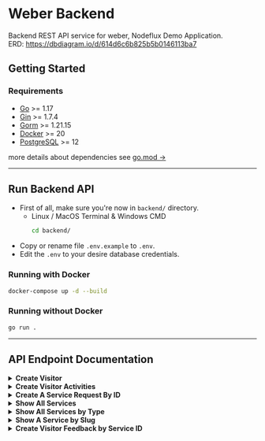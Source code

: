 # Weber Backend

Backend REST API service for weber, Nodeflux Demo Application.  
ERD: https://dbdiagram.io/d/614d6c6b825b5b0146113ba7

## Getting Started

### Requirements

- [Go](https://golang.org/doc/install) >= 1.17
- [Gin](https://github.com/gin-gonic/gin) >= 1.7.4
- [Gorm](https://gorm.io/index.html) >= 1.21.15
- [Docker](https://docs.docker.com/get-docker/) >= 20
- [PostgreSQL](https://www.postgresql.org/download/) >= 12

more details about dependencies see [go.mod &rarr;](https://github.com/nodefluxio/weber/blob/main/backend/go.mod)

---

## Run Backend API

- First of all, make sure you're now in `backend/` directory.
  - Linux / MacOS Terminal & Windows CMD
    ```sh
    cd backend/
    ```
- Copy or rename file `.env.example` to `.env`.
- Edit the `.env` to your desire database credentials.

### Running with Docker

```sh
docker-compose up -d --build
```

### Running without Docker

```sh
go run .
```

---

## API Endpoint Documentation

<details>
<summary><b>Create Visitor</b></summary>
Create a visitor and generate the session id.

- **URL**

  `/visitors`

- **Method**

  `POST`

- **Request Payload**

```json
{
  "full_name": "Lazuardy Khatulistiwa",
  "email": "lazuardy@nodeflux.io",
  "company": "Nodeflux",
  "job_title": "Software Engineer",
  "industry": "Computer Vision"
}
```

- **Request Payload Data Type Attributes**

```json
{
  "full_name": string,
  "email": string,
  "company": string,
  "job_title": string,
  "industry": string
}
```

- **Sample Success Response**

  **Code**: 200 OK

```json
{
  "data": [
    {
      "max_age": 86400,
      "session_id": "6a099599-cabf-4b99-bba6-bc37326dcd00"
    }
  ],
  "message": "Data has been processed successfully",
  "ok": true
}
```

- **Response Data Type Attributes**

```json
{
  "data": [
    {
      "max_age": int,
      "session_id": string
    }
  ],
  "message": string,
  "ok": boolean
}
```

- **Sample Error Response**

  **Code**: 400 Bad Request

```json
{
  "message": "job_title must be at least 2 characters in length",
  "ok": false
}
```

OR

```json
{
  "message": "email is invalid",
  "ok": false
}
```

</details>

<details>
<summary><b>Create Visitor Activities</b></summary>
Create a visitor activity.

- **URL**

  `/activities`

- **Method**

  `POST`

- **Request Payload**

```json
{
  "service_id": 1,
  "session_id": "ecec7960-5fd0-43eb-8794-11d1e9ac00a1",
  "completeness": 80
}
```

- **Request Payload Data Type Attributes**

```json
{
  "service_id": int,
  "session_id": string,
  "completeness": int,
}
```

- **Sample Success Response**

  **Code**: 200 OK

```json
{
  "message": "Data has been processed successfully",
  "ok": true
}
```

- **Response Data Type Attributes**

```json
{
  "message": string,
  "ok": boolean
}
```

- **Sample Error Response**

  **Code**: 401 Unauthorized

```json
{
  "message": "Session ID is not valid",
  "ok": false
}
```

OR

```json
{
  "message": "Session ID has expired",
  "ok": false
}
```

</details>

<details>
<summary><b>Create A Service Request By ID</b></summary>
Create a service request by id and create a new visitor_activites record.

- **URL**

  `/services/:id`

- **Method**

  `POST`

- **URL Param**

  **Required**

  `id` type `integer`

- **Request Payload**

```json
{
  "analytic_name": "ocr-ktp",
  "session_id": "5ded0fec-beba-4e47-9cd0-705375b582c6",
  "data": {
    "additional_params": {},
    "images": ["data:image/jpeg;base64,/9j/4AAQSkZJRgABAQAAAQABAAD/"]
  }
}
```

Note: `analytic_name` only be required on analytics that are part of the solution service, so it can be omitted when requesting an independent analytics service.

- **Request Payload Data Type Attributes**

```json
{
   "analytic_name" : string,
   "session_id": string,
   "data": object {
       "additional_params": object,
       "images": string array
   }
}

```

- **Sample Success Response**

  **Code**: 200 OK

```json
{
  "message": "Service demo request success", // message from weber backend
  "ok": true, // ok from weber backend
  "service_data": {
    "job": {
      "result": {
        "analytic_type": "FACE_RECOGNITION",
        "result": [
          {
            "face_recognition": [
              {
                "candidates": [
                  {
                    "confidence": 1,
                    "face_id": "88364589938376705",
                    "variation": "17614081020751468384"
                  }
                ]
              }
            ]
          }
        ],
        "status": "success"
      }
    },
    "message": "Face Recognition Success", // message from service response
    "ok": true // ok from service response
  }
}
```

- **Data Type Attributes**

```json
{
    "message": string,
    "ok": boolean,
    "service_data": object // json data from service response
}
```

- **Sample Error Response**

  **Code**: 401 Unauthorized

```json
{
  "message": "Session ID is not valid",
  "ok": false
}
```

OR

```json
{
  "message": "Session ID has expired",
  "ok": false
}
```

**Code**: 400 Bad Request

```json
{
  "message": "Expected an integer value from argument 'id'",
  "ok": false
}
```

</details>

<details>
<summary><b>Show All Services</b></summary>
Return json data about all Services.

- **URL**

  `/services`

- **Method**

  `GET`

- **Sample Success Response**

  **Code**: 200 OK

```json
{
  "data": [
    {
      "id": 1,
      "type": "analytic",
      "slug": "ocr-ktp",
      "name": "Optical Character Recognition KTP",
      "short_description": "OCR KTP Description",
      "long_description": "OCR KTP Looonng Descriptiooonnn",
      "special_instruction": "Special Instruction for OCR KTP",
      "thumbnail": "ocr-ktp.png",
      "created_at": "2021-10-28T21:44:57.828988+07:00",
      "updated_at": "2021-10-28T21:44:57.828988+07:00"
    },
    {
      "id": 2,
      "type": "solution",
      "slug": "ekyc",
      "name": "Electronic Know Your Customer",
      "short_description": "Electronic Know Your Customer Description",
      "long_description": "Electronic Know Your Customer Looonng Descriptiooonnn",
      "special_instruction": "Special Instruction for LPR",
      "thumbnail": "ekyc.png",
      "created_at": "2021-10-28T21:44:57.828992+07:00",
      "updated_at": "2021-10-28T21:44:57.828992+07:00"
    },
    {
      "id": 3,
      "type": "innovation",
      "slug": "rotten-fruit",
      "name": "Rotten Fruit Detection",
      "short_description": "Rotten Fruit Detection Description",
      "long_description": "Rotten Fruit Detection Looonng Descriptiooonnn",
      "special_instruction": "Special Instruction for Face Match with Enrollment",
      "thumbnail": "rotten-fruit.png",
      "created_at": "2021-10-28T21:44:57.828992+07:00",
      "updated_at": "2021-10-28T21:44:57.828992+07:00"
    }
  ],
  "message": "Get all services success",
  "ok": true
}
```

- **Data Type Attributes**

```json
{
    "data": [
        {
            "id": integer,
            "type": string,
            "slug": string,
            "name": string,
            "short_description": string,
            "long_description": string,
            "special_instruction": string,
            "thumbnail": string,
            "created_at": string,
            "updated_at": string
        }
    ],
    "message": string,
    "ok": boolean
}
```

</details>

<details>
<summary><b>Show All Services by Type</b></summary>
Return json data about all Services by type.

- **URL**

  `/services?type=`

- **Method**

  `GET`

- **URL Param**

  **Required**

  `?type=analytic`

  `?type=solution`

  `?type=innovation`

- **Sample Success Response**

  **Code**: 200 OK

```json
{
  "data": [
    {
      "id": 1,
      "type": "analytic",
      "slug": "face-recognition",
      "name": "Face Recognition",
      "short_description": "Face Recoginition Description",
      "long_description": "Face Recoginition Descriptiooooooooooonnnnnnnnnnnnnn",
      "special_instruction": "Special Instruction for Face Recognition",
      "thumbnail": "face-recognition.jpeg",
      "created_at": "2021-10-07T13:36:26.892822+07:00",
      "updated_at": "2021-10-07T13:36:26.892822+07:00"
    }
  ],
  "message": "Get all analytics service success",
  "ok": true
}
```

- **Data Type Attributes**

```json
{
    "data": [
        {
            "id": integer,
            "type": string,
            "slug": string,
            "name": string,
            "short_description": string,
            "long_description": string,
            "special_instruction": string,
            "thumbnail": string,
            "created_at": string,
            "updated_at": string
        }
    ],
    "message": string,
    "ok": boolean
}
```

- **Sample Error Response**

  **Code**: 400 Bad Request

```json
{
  "message": "Value of argument '?type=' is not valid",
  "ok": false
}
```

</details>

<details>
<summary><b>Show A Service by Slug</b></summary>
Return json data about a Service by slug.

- **URL**

  `/services/:slug`

- **Method**

  `GET`

- **URL Param**

  **Required**

  `slug` type `string`

- **Sample Success Response**

  **Code**: 200 OK

```json
{
  "data": {
    "id": 6,
    "type": "innovation",
    "slug": "car-damage",
    "name": "Car Damage Detection",
    "short_description": "Car Damage Detection Description",
    "long_description": "Car Damage Detection Descriptiooooooooooonnnnnnnnnnnnnn",
    "special_instruction": "Special Instruction for Car Damage Detection",
    "thumbnail": "car-damage.jpeg",
    "created_at": "2021-10-08T23:13:28.755551+07:00",
    "updated_at": "2021-10-08T23:13:28.755551+07:00"
  },
  "message": "Get service by slug=car-damage success",
  "ok": true
}
```

- **Data Type Attributes**

```json
{
    "data": [
        {
            "id": integer,
            "type": string,
            "slug": string,
            "name": string,
            "short_description": string,
            "long_description": string,
            "special_instruction": string,
            "thumbnail": string,
            "created_at": string,
            "updated_at": string
        }
    ],
    "message": string,
    "ok": boolean
}
```

- **Sample Error Response**

  **Code**: 404 Not Found

```json
{
  "message": "Service not found",
  "ok": false
}
```

</details>

<details>
<summary><b>Create Visitor Feedback by Service ID</b></summary>

- **URL**

  `/feedback/:service_id`

- **Method**

  `POST`

- **URL Param**

  **Required**

  `service_id` type `integer`

- **Request Payload**

Note: attribute `comment` is required when rating less than equal 3, when rating is 4 or 5 the `comment` become optional.

```json
{
  "session_id": "12827c26-2052-4b6b-aa9a-e85a0eca6a34",
  "rating": 3,
  "comment": "This feauture need some improvement"
}
```

```json
{
  "session_id": "12827c26-2052-4b6b-aa9a-e85a0eca6a34",
  "rating": 5,
  "comment": ""
}
```

- **Request Payload Data Type Attributes**

```json
{
   "session_id": string,
   "rating": integer,
   "comment": string
}

```

- **Sample Success Response**

  **Code**: 200 OK

```json
{
  "message": "Feedback submited!",
  "ok": true
}
```

- **Data Type Attributes**

```json
{
    "message": string,
    "ok": boolean,
}
```

- **Sample Error Response**

  **Code**: 401 Unauthorized

```json
{
  "message": "Session ID is not valid",
  "ok": false
}
```

OR

```json
{
  "message": "Session ID has expired",
  "ok": false
}
```

**Code**: 400 Bad Request

```json
{
  "message": "Your comment for this feedback is required",
  "ok": false
}
```

This error will appear if visitor give rating below 4.

```json
{
  "message": "rating is a required field",
  "ok": false
}
```

This error will appear if visitor do not give feedback rating.

```json
{
  "message": "rating must be 5 or less",
  "ok": false
}
```

This error will appear if visitor give feedback rating more than 5.

</details>
